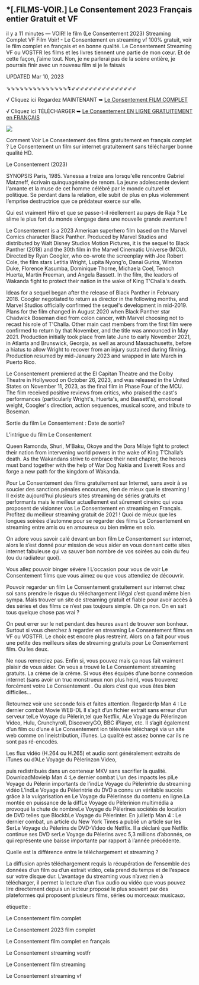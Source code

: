 ## *[.FILMS-VOIR.] Le Consentement 2023 Français entier Gratuit et VF

il y a 11 minutes — VOIR! le film (Le Consentement 2023) Streaming Complet VF Film Voir! - Le Consentement en streaming vf 100% gratuit, voir le film complet en français et en bonne qualité. Le Consentement Streaming VF ou VOSTFR les films et les livres tiennent une partie de mon cœur. Et de cette façon, j’aime tout. Non, je ne parlerai pas de la scène entière, je pourrais finir avec un nouveau film si je le faisais

UPDATED Mar 10, 2023

⇘⇘⇘⇘⇘⇘⇘⇘⇘⇘⇘⇘⇘⇘↯⇙⇙⇙⇙⇙⇙⇙⇙⇙⇙⇙⇙⇙⇙⇙

√ Cliquez ici Regardez MAINTENANT ➥ [Le Consentement FILM COMPLET](https://hotflix-32.org/movie/956964/consent)

√ Cliquez ici TÉLÉCHARGER ➥ [Le Consentement EN LIGNE GRATUITEMENT en FRANÇAIS](https://hotflix-32.org/movie/956964/consent)

<a href="https://hotflix-32.org/movie/956964/consent" rel="nofollow" ><img src="https://camo.githubusercontent.com/abb2148613ed2c31b6fd5c164e6a142c9074d86e9468c674b26300adbf87c7f7/68747470733a2f2f7374617469632e7769787374617469632e636f6d2f6d656469612f3835356132355f30343362356162656234616534643335616330303331393865376665353665647e6d76322e676966" style="max-width: 100%;"></a>

Comment Voir Le Consentement des films gratuitement en français complet ? Le Consentement un film sur internet gratuitement sans télécharger bonne qualité HD.

Le Consentement (2023)

SYNOPSIS
Paris, 1985. Vanessa a treize ans lorsqu'elle rencontre Gabriel Matzneff, écrivain quinquagénaire de renom. La jeune adolescente devient l'amante et la muse de cet homme célébré par le monde culturel et politique. Se perdant dans la relation, elle subit de plus en plus violemment l’emprise destructrice que ce prédateur exerce sur elle.

Qui est vraiment Hiiro et que se passe-t-il réellement au pays de Raja ? Le slime le plus fort du monde s’engage dans une nouvelle grande aventure !

Le Consentement is a 2023 American superhero film based on the Marvel Comics character Black Panther. Produced by Marvel Studios and distributed by Walt Disney Studios Motion Pictures, it is the sequel to Black Panther (2018) and the 30th film in the Marvel Cinematic Universe (MCU). Directed by Ryan Coogler, who co-wrote the screenplay with Joe Robert Cole, the film stars Letitia Wright, Lupita Nyong'o, Danai Gurira, Winston Duke, Florence Kasumba, Dominique Thorne, Michaela Coel, Tenoch Huerta, Martin Freeman, and Angela Bassett. In the film, the leaders of Wakanda fight to protect their nation in the wake of King T'Challa's death.

Ideas for a sequel began after the release of Black Panther in February 2018. Coogler negotiated to return as director in the following months, and Marvel Studios officially confirmed the sequel's development in mid-2019. Plans for the film changed in August 2020 when Black Panther star Chadwick Boseman died from colon cancer, with Marvel choosing not to recast his role of T'Challa. Other main cast members from the first film were confirmed to return by that November, and the title was announced in May 2021. Production initially took place from late June to early November 2021, in Atlanta and Brunswick, Georgia, as well as around Massachusetts, before a hiatus to allow Wright to recover from an injury sustained during filming. Production resumed by mid-January 2023 and wrapped in late March in Puerto Rico.

Le Consentement premiered at the El Capitan Theatre and the Dolby Theatre in Hollywood on October 26, 2023, and was released in the United States on November 11, 2023, as the final film in Phase Four of the MCU. The film received positive reviews from critics, who praised the cast's performances (particularly Wright's, Huerta's, and Bassett's), emotional weight, Coogler's direction, action sequences, musical score, and tribute to Boseman.

Sortie du film Le Consentement : Date de sortie?

L’intrigue du film Le Consentement

Queen Ramonda, Shuri, M’Baku, Okoye and the Dora Milaje fight to protect their nation from intervening world powers in the wake of King T’Challa’s death. As the Wakandans strive to embrace their next chapter, the heroes must band together with the help of War Dog Nakia and Everett Ross and forge a new path for the kingdom of Wakanda.

Pour Le Consentement des films gratuitement sur Internet, sans avoir à se soucier des sanctions pénales encourues, rien de mieux que le streaming ! Il existe aujourd’hui plusieurs sites streaming de séries gratuits et performants mais le meilleur actuellement est sûrement cineinc qui vous proposent de visionner vos Le Consentement en streaming en Français. Profitez du meilleur streaming gratuit de 2021 ! Quoi de mieux que les longues soirées d’automne pour se regarder des films Le Consentement en streaming entre amis ou en amoureux ou bien même en solo.

On adore vous savoir calé devant un bon film Le Consentement sur internet, alors le s’est donné pour mission de vous aider en vous donnant cette sites internet fabuleuse qui va sauver bon nombre de vos soirées au coin du feu (ou du radiateur quoi).

Vous allez pouvoir binger sévère ! L’occasion pour vous de voir Le Consentement films que vous aimez ou que vous attendiez de découvrir.

Pouvoir regarder un film Le Consentement gratuitement sur internet chez soi sans prendre le risque du téléchargement illégal c’est quand même bien sympa. Mais trouver un site de streaming gratuit et fiable pour avoir accès à des séries et des films ce n’est pas toujours simple. Oh ça non. On en sait tous quelque chose pas vrai ?

On peut errer sur le net pendant des heures avant de trouver son bonheur. Surtout si vous cherchez à regarder en streaming Le Consentement films en VF ou VOSTFR. Le choix est encore plus restreint. Alors on a fait pour vous une petite des meilleurs sites de streaming gratuits pour Le Consentement film. Ou les deux.

Ne nous remerciez pas. Enfin si, vous pouvez mais ça nous fait vraiment plaisir de vous aider. On vous a trouvé le Le Consentement streaming gratuits. La crème de la crème. Si vous êtes équipés d’une bonne connexion internet (sans avoir un truc monstrueux non plus hein), vous trouverez forcément votre Le Consentement . Ou alors c’est que vous êtes bien difficiles…

Retournez voir une seconde fois et faites attention. RegarderIp Man 4 : Le dernier combat Movie WEB-DL Il s’agit d’un fichier extrait sans erreur d’un serveur telLe Voyage du Pèlerin,tel que Netflix, ALe Voyage du Pèlerinzon Video, Hulu, Crunchyroll, DiscoveryGO, BBC iPlayer, etc. Il s’agit également d’un film ou d’une é Le Consentement ion télévisée téléchargé via un site web comme on lineistribution, iTunes. La qualité est assez bonne car ils ne sont pas ré-encodés.

Les flux vidéo (H.264 ou H.265) et audio sont généralement extraits de iTunes ou d’ALe Voyage du Pèlerinzon Video,

puis redistribués dans un conteneur MKV sans sacrifier la qualité. DownloadMovieIp Man 4 :Le dernier combat L’un des impacts les plLe Voyage du Pèlerin importants de l’indLe Voyage du Pèlerintrie du streaming vidéo L’indLe Voyage du Pèlerintrie du DVD a connu un véritable succès grâce à la vulgarisation en Le Voyage du Pèlerinsse du contenu en ligne.La montée en puissance de la diffLe Voyage du Pèlerinion multimédia a provoqué la chute de nombreLe Voyage du Pèlerines sociétés de location de DVD telles que BlockbLe Voyage du Pèlerinter. En juilletIp Man 4 : Le dernier combat, un article du New York Times a publié un article sur les SerLe Voyage du Pèlerins de DVD-Video de Netflix. Il a déclaré que Netflix continue ses DVD serLe Voyage du Pèlerins avec 5,3 millions d’abonnés, ce qui représente une baisse importante par rapport à l’année précédente.

Quelle est la différence entre le téléchargement et streaming ?

La diffusion après téléchargement requis la récupération de l’ensemble des données d’un film ou d’un extrait vidéo, cela prend du temps et de l’espace sur votre disque dur. L’avantage du streaming vous n’avez rien à télécharger, il permet la lecture d’un flux audio ou vidéo que vous pouvez lire directement depuis un lecteur proposé le plus souvent par des plateformes qui proposent plusieurs films, séries ou morceaux musicaux.

étiquette :

Le Consentement film complet

Le Consentement 2023 film complet

Le Consentement film complet en français

Le Consentement streaming vostfr

Le Consentement film streaming

Le Consentement streaming vf
